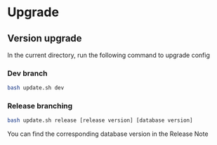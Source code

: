 # Upgrade

## Version upgrade

In the current directory, run the following command to upgrade config

### Dev branch

```bash
bash update.sh dev
```

### Release branching

```bash
bash update.sh release [release version] [database version]
```

You can find the corresponding database version in the Release Note
